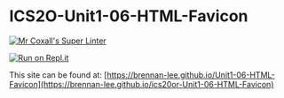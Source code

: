 # ICS2O-Unit1-06-HTML-Favicon

[![Mr Coxall's Super Linter](https://github.com/brennan-lee/Unit1-06-HTML-Favicon/workflows/Mr%20Coxall's%20Super%20Linter/badge.svg)](https://github.com/brennan-lee/ICS2O-Unit1-06-HTML-Favicon/actions/)

[![Run on Repl.it](https://repl.it/badge/github/brennan-lee/Unit1-06-HTML-Favicon)](https://repl.it/github/brennan-lee/Unit1-06-HTML-Favicon)

This site can be found at: [https://brennan-lee.github.io/Unit1-06-HTML-Favicon](https://brennan-lee.github.io/ics20or-Unit1-06-HTML-Favicon)
